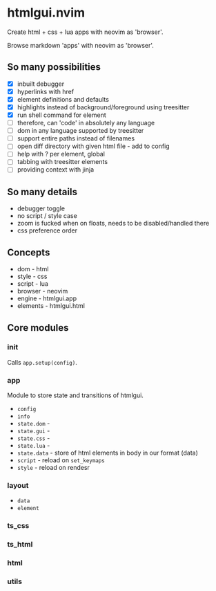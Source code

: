 # htmlgui.nvim

Create html + css + lua apps with neovim as 'browser'.

Browse markdown 'apps' with neovim as 'browser'.

## So many possibilities

- [x] inbuilt debugger
- [x] hyperlinks with href
- [x] element definitions and defaults
- [x] highlights instead of background/foreground using treesitter
- [x] run shell command for element
- [ ] therefore, can 'code' in absolutely any language
- [ ] dom in any language supported by treesitter
- [ ] support entire paths instead of filenames
- [ ] open diff directory with given html file - add to config
- [ ] help with ? per element, global
- [ ] tabbing with treesitter elements
- [ ] providing context with jinja

## So many details

- debugger toggle
- no script / style case
- zoom is fucked when on floats, needs to be disabled/handled there
- css preference order

## Concepts

- dom - html
- style - css
- script - lua
- browser - neovim
- engine - htmlgui.app
- elements - htmlgui.html

## Core modules

### init

Calls `app.setup(config)`.

### app

Module to store state and transitions of htmlgui.

- `config`
- `info`
- `state.dom` - 
- `state.gui` - 
- `state.css` - 
- `state.lua` - 
- `state.data` - store of html elements in body in our format (data)
- `script` - reload on `set_keymaps`
- `style` - reload on rendesr

### layout

- `data`
- `element`

### ts_css

### ts_html

### html

### utils

